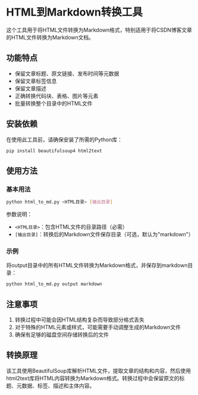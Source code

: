 # HTML到Markdown转换工具

这个工具用于将HTML文件转换为Markdown格式，特别适用于将CSDN博客文章的HTML文件转换为Markdown文档。

## 功能特点

- 保留文章标题、原文链接、发布时间等元数据
- 保留文章标签信息
- 保留文章描述
- 正确转换代码块、表格、图片等元素
- 批量转换整个目录中的HTML文件

## 安装依赖

在使用此工具前，请确保安装了所需的Python库：

```bash
pip install beautifulsoup4 html2text
```

## 使用方法

### 基本用法

```bash
python html_to_md.py <HTML目录> [输出目录]
```

参数说明：
- `<HTML目录>`：包含HTML文件的目录路径（必需）
- `[输出目录]`：转换后的Markdown文件保存目录（可选，默认为"markdown"）

### 示例

将output目录中的所有HTML文件转换为Markdown格式，并保存到markdown目录：

```bash
python html_to_md.py output markdown
```

## 注意事项

1. 转换过程中可能会因HTML结构复杂而导致部分格式丢失
2. 对于特殊的HTML元素或样式，可能需要手动调整生成的Markdown文件
3. 确保有足够的磁盘空间存储转换后的文件

## 转换原理

该工具使用BeautifulSoup库解析HTML文件，提取文章的结构和内容，然后使用html2text库将HTML内容转换为Markdown格式。转换过程中会保留原文的标题、元数据、标签、描述和主体内容。